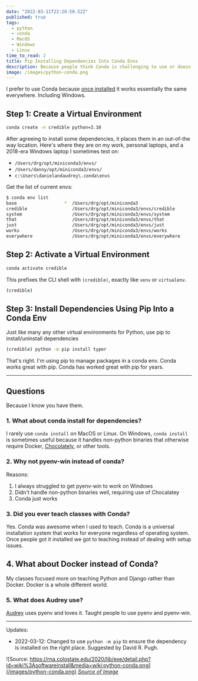 ```yaml
---
date: "2022-03-11T22:20:50.52Z"
published: true
tags:
  - python
  - conda
  - MacOS
  - Windows
  - Linux
time_to_read: 2
title: Pip Installing Dependencies Into Conda Envs
description: Because people think Conda is challenging to use or doesn't work with pip, when in truth it is easy and just works everywhere.
image: /images/python-conda.png
---
```


I prefer to use Conda because [once installed](https://docs.conda.io/en/latest/miniconda.html) it works essentially the same everywhere. Including Windows.

## Step 1: Create a Virtual Environment

```bash
conda create -n credible python=3.10
```

After agreeing to install some dependencies, it places them in an out-of-the way location. Here's where they are on my work, personal laptops, and a 2018-era Windows laptop I sometimes test on:

- `/Users/drg/opt/miniconda3/envs/`
- `/Users/danny/opt/miniconda3/envs/`
- `c:\Users\danielandaudrey\.conda\envs`

Get the list of current envs:

```bash
$ conda env list
base                  *  /Users/drg/opt/miniconda3
credible                 /Users/drg/opt/miniconda3/envs/credible
system                   /Users/drg/opt/miniconda3/envs/system
that                     /Users/drg/opt/miniconda3/envs/that
just                     /Users/drg/opt/miniconda3/envs/just
works                    /Users/drg/opt/miniconda3/envs/works
everywhere               /Users/drg/opt/miniconda3/envs/everywhere
```

## Step 2: Activate a Virtual Environment

```bash
conda activate credible
```

This prefixes the CLI shell with `(credible)`, exactly like `venv` or `virtualenv`.

```bash
(credible)
```

## Step 3: Install Dependencies Using Pip Into a Conda Env

Just like many any other virtual environments for Python, use pip to install/uninstall dependencies

```bash
(credible) python -m pip install typer
```

That's right. I'm using pip to manage packages in a conda env. Conda works great with pip. Conda has worked great with pip for years.

---

## Questions

Because I know you have them.

### 1. What about conda install for dependencies?

I rarely use `conda install` on MacOS or Linux. On Windows, `conda install` is sometimes useful because it handles non-python binaries that otherwise require Docker, [Chocolately](https://chocolatey.org/), or other tools.

### 2. Why not pyenv-win instead of conda?

Reasons:

1. I always struggled to get pyenv-win to work on Windows
2. Didn't handle non-python binaries well, requiring use of Chocalatey
3. Conda just works

### 3. Did you ever teach classes with Conda?

Yes. Conda was awesome when I used to teach. Conda is a universal installation system that works for everyone regardless of operating system. Once people got it installed we got to teaching instead of dealing with setup issues.

## 4. What about Docker instead of Conda?

My classes focused more on teaching Python and Django rather than Docker. Docker is a whole different world.

### 5. What does Audrey use?

[Audrey](https://audrey.feldroy.com) uses pyenv and loves it. Taught people to use pyenv and pyenv-win.

---

Updates:

 - 2022-03-12: Changed to use `python -m pip` to ensure the dependency is installed on the right place. Suggested by David R. Pugh.

![Source: https://rna.colostate.edu/2020/lib/exe/detail.php?id=wiki%3Asoftwareinstall&media=wiki:python-conda.png](/images/python-conda.png)
_[Source of Image](https://rna.colostate.edu/2020/lib/exe/detail.php?id=wiki%3Asoftwareinstall&media=wiki:python-conda.png)_
